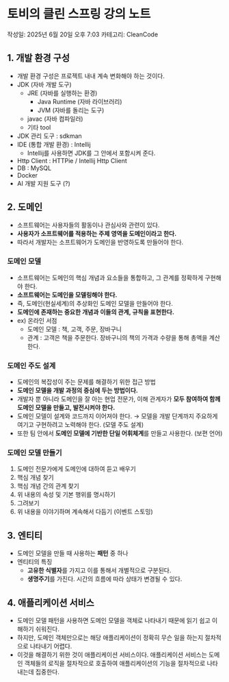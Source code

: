 # 토비의 클린 스프링 강의 노트

작성일: 2025년 6월 20일 오후 7:03
카테고리: CleanCode

## 1. 개발 환경 구성

- 개발 환경 구성은 프로젝트 내내 계속 변화해야 하는 것이다.
- JDK (자바 개발 도구)
    - JRE (자바를 실행하는 환경)
        - Java Runtime (자바 라이브러리)
        - JVM (자바를 돌리는 도구)
    - javac (자바 컴파일러)
    - 기타 tool
- JDK 관리 도구 : sdkman
- IDE (통합 개발 환경) : Intellij
    - Intellij를 사용하면 JDK를 그 안에서 포함시켜 준다.
- Http Client : HTTPie / Intellij Http Client
- DB : MySQL
- Docker
- AI 개발 지원 도구 (?)

## 2. 도메인

- 소프트웨어는 사용자들의 활동이나 관심사와 관련이 있다.
- **사용자가 소프트웨어를 적용하는 주제 영역을 도메인이라고 한다.**
- 따라서 개발자는 소프트웨어가 도메인을 반영하도록 만들어야 한다.

### 도메인 모델

- 소프트웨어는 도메인의 핵심 개념과 요소들을 통합하고, 그 관계를 정확하게 구현해야 한다.
- **소프트웨어는 도메인을 모델링해야 한다.**
- 즉, 도메인(현실세계)의 추상화인 도메인 모델을 만들어야 한다.
- **도메인에 존재하는 중요한 개념과 이들의 관계, 규칙을 표현한다.**
- ex) 온라인 서점
    - 도메인 모델 : 책, 고객, 주문, 장바구니
    - 관계 : 고객은 책을 주문한다. 장바구니의 책의 가격과 수량을 통해 총액을 계산한다.

### 도메인 주도 설계

- 도메인의 복잡성이 주는 문제를 해결하기 위한 접근 방법
- **도메인 모델을 개발 과정의 중심에 두는 방법이다.**
- 개발자 뿐 아니라 도메인을 잘 아는 현업 전문가, 이해 관계자가 **모두 참여하여 함께 도메인 모델을 만들고, 발전시켜야 한다.**
- 도메인 모델이 설계와 코드까지 이어져야 한다. → 모델을 개발 단계까지 주요하게 여기고 구현하려고 노력해야 한다. (모델 주도 설계)
- 또한 팀 안에서 **도메인 모델에 기반한 단일 어휘체계**를 만들고 사용한다. (보편 언어)

### 도메인 모델 만들기

1. 도메인 전문가에게 도메인에 대하여 듣고 배우기
2. 핵심 개념 찾기
3. 핵심 개념 간의 관계 찾기
4. 위 내용의 속성 및 기본 행위를 명시하기
5. 그려보기
6. 위 내용을 이야기하며 계속해서 다듬기 (이벤트 스토밍)

## 3. 엔티티

- 도메인 모델을 만들 때 사용하는 **패턴** 중 하나
- 엔티티의 특징
    - **고유한 식별자**를 가지고 이를 통해서 개별적으로 구분된다.
    - **생명주기**를 가진다. 시간의 흐름에 따라 상태가 변경될 수 있다.

## 4. 애플리케이션 서비스

- 도메인 모델 패턴을 사용하면 도메인 모델을 객체로 나타내기 때문에 읽기 쉽고 이해하기 쉬워진다.
- 하지만, 도메인 객체만으로는 해당 애플리케이션이 정확히 무슨 일을 하는지 절차적으로 나타내기 어렵다.
- 이것을 해결하기 위한 것이 애플리케이션 서비스이다. 애플리케이션 서비스는 도메인 객체들의 로직을 절차적으로 호출하여 애플리케이션의 기능을 절차적으로 나타내는데 집중한다.